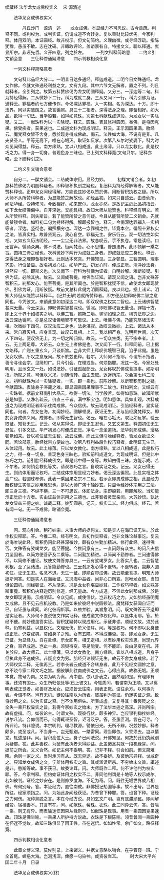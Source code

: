 续藏经   法华龙女成佛权实义
　宋 源清述
　　 

　　法华龙女成佛权实义

　　　　丹丘沙门　源清　述
　　龙女成佛。本显经力不可思议。古今章疏。判释不同。或判权为。或判实证。仍谓成道不合转身。复以善财比较优劣。今家判释。体用双明。本证圆经。故非权示。但文句简约。义理幽微。或寻绎浮疏。指陈犹豫。愚虽不敏。志在沈研。非輙敢评论。盖谘禀有自。特援文义。聊以释通。庶显所宗。非诬先哲。义开四意。列之於左。
　　一列文科释简略意　　二约义引文销会意　　三征释傍通疑滞意　　四示判教相谈化意

　　一列文科释简略意者

　　文句科此品经大分二。一明昔日达多通经。释迦成道。二明今日文殊通经。龙女作佛。今就文殊通经利益之文。文有九段。其中六节文无解者。置之不列。列且就释者。全引列之。故第五科赞佛偈为龙女明圆释疑。又分三。一深达等二句。科为持经得解。二从微妙下二行。科为成就二身。三从又闻下一行。科为引佛为证。通释云。罪福者约七方便传作。今偈深达罪福。入一实相。名为深达。十方。即十法界。同以实慧朗之。故言徧照。具三十二相者。深得法身之理。即备相好。如大品。欲得一切法。当学般若。如得如意珠。次第七科献珠成道段。为龙女以一实除疑。又二。一献珠科为以一实除疑。释云。圆珠。表其修得圆因。奉佛。是将因克果。佛受疾者。获果速也。二成道文科为现成明证。释云。正示因圆果满。胎经云。魔梵释女皆不舍身。悉於现身得成佛故。偈云。法性如大海。不说有是非。凡夫贤圣人。平等无高下。唯在心垢灭。取证如反掌。次第八从尔时娑婆下。科为时众见闻得益。释云。南方缘熟。宜以八相成道。此土缘薄。只以龙女教化。此是权巧之力。得一身一切身。普现色身三昧也。已上列文科释竟(文句只尔。记释亦略。至下随释引之)。

　　二约义引文销会意者

　　自分二。一牒文销会。二结成体宗用。显经力妙。
　　初牒文销会者。如初总科赞佛偈为明圆释疑者。即释智积执别之疑也。复细科为持经得解等者。文从能赞科释也。正申龙女闻经得解。方能说兹妙偈以赞於佛。用断智积执权之疑。所以大师不从所赞科释者。为显能赞之解故也。如经品初。如来只自述云。由昔仙所。闻法华经。受持修习。今致相好。如来既尔。龙女亦然。是故记主於此品初指云。如下龙女叹佛偈中。自非深达。安能具相。故知大师从能赞也。科释经有明文。若从所赞科释。则失斯旨。若了能赞所赞之意何疑。今且从能赞所赞二义销会。先就能赞锁会者。如科初二句为持经得解。解即报智也。释云。今偈深达罪福入一实相等者。深达。竖彻也。徧照横穷也。深达一念罪福之性。毕竟本空。徧照十界权实之法。皆真实相。故普贤观云。我心自空。罪福无主。安乐行云。观一切法空如实相。又如玄义历法明经。一一尘尘无非法界。故总叹云。手不执卷。常是读经。口无言声。徧诵众典。佛不说法。恒闻梵音。心不思惟。普照法界。此即顿解一乘之旨。圆持三谛之经也。次科微妙下两行为成就二身者。即成就法应二身也。释云。深得法身之理即备相好者。此则达本冥真。开佛知见。三身顿显。三智圆明。理事齐彰。行位备显。故名初发心住。如华严云。初发心时。便成正觉。清净妙法身。湛然应一切。即斯义也。次又闻下一行科为引佛为证者。自明妙解。难断彼疑。引佛为证。必除其执。故云。又闻成菩提。唯佛当证知。请观又闻之语。岂非文殊答智积云。剎那发心。能至菩提。是其所闻也。於是智积犹疑不信。故使龙女即现赞佛。引佛为证。用断彼疑。故前文总科此偈为明圆释疑。良以此也。据上诸义。明知大师但从能赞以科释耳。(记并无解)若就所赞释者。即方便品初释叹佛二智之意同也。今凭彼文。来销此意如初深达二句。即双叹佛之权实二智也。上云诸佛智慧甚深无量。今云深达。即叹佛实智甚深也。徧照。即叹佛权智无量也。罪福十方。即上文十界十如权实之境。以佛二智。照斯二境。竖彻如理之底。横穷法界之边。故云深达徧照。亦是总叹诸佛境智不可思议。上云。唯佛与佛。乃能究尽诸法实相。次微妙下四句。双叹法应二身也。法身湛寂。故叹云微妙。上云。诸法从本来。常自寂灭相。应身普现。故叹云具相。上云。我以相严身。光明照世间。次天人下四句。便叹佛无上。为一切之所归仰。故云。一切众生类。无不宗奉者。上云。无上两足尊。大论云。众生无上者佛是也。次又闻下一行。科释同前。已上据文略释。广则五重玄义。只谈斯旨。岂非大师上释叹佛境智已竟。洎乎此偈。虽是龙女叹佛。所叹之意既同。故不於兹更释。若尔。大师何不指耶。今谓所不指者。善令寻诠会宗。见简知广。只今引会。在理或当。何烦指耶。况兹一偈。今家处处明用。且示玄文一处。如说法妙。引证孤起部云。龙女称叹於佛成菩提事。如斯明指。所叹之意。可但以义求。勿随情转。曲生去取。返迷所宗。次会第七科二段文。初科献珠为以一实除疑者。一实。即一乘也。前陈妙解。以断智积历别之疑。今献圆珠。表除身子滞藏之难。即显圆乘因果理事不二故也。释如列文。又经云有一实珠者。据前文释偈引大品云。欲得一切法。当学般若。如得如意珠。故知所献必是如意。又净名疏云。价直三千者。满中积宝也。明如意体。具如止观。次科成道之为现成明证者即示往南成佛。令众信伏。故云现成明证。引胎经释者。显实证同也。何者。龙女在海。初闻妙经。圆解顿发。获证无生。正与胎经魔梵释女。即於女身成佛义同。成佛者。即得无生智也。偈云。唯在心垢灭。取证如反掌。验云取证。知获无生。记云。偈从实得说。即证无生忍也。又玄文第五。释圆初住无生忍位。引多文证。华严初发心时便成正觉。净名一念坐道场。法华剎那成佛。璎珞顿觉如来。皆以初住证无生智。故云成佛。而此文但引胎经释者。验龙女欲证义同。若论部意。胎经犹带方便故也。次第八科利益段作权巧释者。此明证无生已。从体起用。故云。此土缘薄。只以龙女教化。南方缘熟。宜以八相成道。此是权巧之力。得一身一切身。普现色身三昧也。验知前科成道文。为现成明证。但是此中权巧之力。前引胎经释成佛文。即是此中得一身等。故知由得三昧。方能示成。若不尔者。如何销会教化等文。请观权巧之言。自晓实证之处。记云。龙女已得无生。则约体用而证权巧。二结成体宗用显经力妙者。偈云深达徧照。此显实相之体高广也。若圆珠奉佛。此表一乘因果之宗不二也。若示女即男成佛之相。此显经力断权疑生实信之妙用难思也。是以大师广演十轴妙玄。只显今经妙体宗用之三法。即三身三德。不纵不横。三一不可思议。体即法身。宗即般若。用即解脱。当知能示正觉於十方者。实由证兹体宗用之三德也。此非智者灵鹫亲闻。大苏妙悟。孰达龙女显兹三德之妙。诚哉二释。妙契圆宗。记云。权实二义。经力俱成。经云。若有闻一句。无一不成佛。略销会竟。

　　三征释傍通疑滞意者

　　问。观向引会。稍符妙宗。未审大师的据何文。知是实人在海已证无生。於此作权实释耶。答。今推二释。经有明文。且初作实释者。岂非文殊论益事讫。复云於海唯说此经。智积仍问此经甚深微妙。颇有众生勤加精进。修行此经。速得佛否。文殊答有娑竭龙女。能至菩提。今推问意有三。一直问颇有众生。的问凡夫信力坚固者。以简方便菩萨及二乘等。二问勤加精进。以简闻不勤修者。三问速得佛不。以简修不速证。故使文殊答亦具三。一云有娑竭罗女。此答实凡也。二云智慧利根。至了达诸法。此答能勤修也。三云剎那发心得不退转。不退转者。岂非入圆初住。证无生忍。名念不退。无生一证。即能百界成佛。故云能至菩提。明知大师据斯问答。知是实人在海始证。又况海中益者。尚非心口所宣。岂唯龙女耶。当知但论圆机。闻经顿证。不从渐来。况是龙女弥堪显妙耳。二作权巧释者。如文殊答斯事竟。智积仍执释迦历别修道。经无量劫。今方成道。不信此女剎那成佛。於是龙女即现说偈。示成明证。令众见闻。咸使信伏。岂非权巧之力。又如胎经虽明魔女成佛。且不见云应机设教。乃是如来於彼经中说圆顿法。魔梵释女获闻自证而已。自证虽与此同。论化彼阙斯事。以兹并验。其旨愈明。问。既文殊答云不退即是实证者。大师何不直说彼文作实证释。便成道文作权化释。以显体用耶。答。於经不便。前妙德虽答实证。智积犹疑特以现成用化。示证非谬。顺经文故。须於此释。仍寄利益。以显权化。文理无伤。於义便耳。问。等是权巧。何不即以女身便成正觉。仍变成男。莫如身子之难。女有五障。不得成佛否。答。即龙女身。无生已证。为显经力。自在赴缘。示女即男。相无定相。以表妙用权实难思。尚现九界之身。百界成道。岂止一身。须臾待变。等是能变。何不能即。良由见变在机。非关於应。故大师云。此土缘薄。只以龙女教化。南方缘熟。宜以八相成道。且身子但执此身不速成佛。非疑变女为男。胎经只论顿证无生。故云不舍女身成佛。若了大师权实二释。无俟再三。若李长者云成道不合转身者。此乃不见经文圆妙之意。亦不晓今家二释文巧之旨。据彼解此往南成佛之文云。心得应真。故称无垢。正顺本觉。故号为南。又南为明为离。离中虚。依八卦表之。虽然理如是。有理即有事。还须有国土。众生所归依处等(已上彼文)。今辄质问。若谓南为正顺。又以离明表成正觉者。如善财及龙女。应须皆云往南。用表正觉。设往余方。以何事为表。今谓不然。岂有无机。徒设往南以为所表。彼虽判为实证。仍迷实证之源。致将妙用之文。以为实证之释。岂不体用俱失。所表成虚。又复寻其十番褒贬之文。全失一乘开权显实之旨。若得今家妙玄之始末。方了法华本迹之高深。非尚所宗。故有虚指。问。如彼论主。时谓文殊。观彼行状。颇多神异。岂应谬判抑挫妙经。说尔凡流。合仰信而已。何得辄诬圣智。讵可及乎。答。圣虽叵测。言在可寻。今所评论。特非臆说。本宗明判。理尽教源。譬依日光。无所不辨。况兹妙部。释者颇多。或圣或凡。不当非一。岂无甄别。一槩雷同。理当即依。义乖须去。岂以情党。辄述是非。问。智积高位大士。身子已闻法说。开佛知见。何故於此仍执藏别为疑耶。答。此并善权。为破有此执者未得妙益。此盖诸圣共就一段机缘耳。问。据前之所会。文义合然。如记主何不委明。答。记非不释。引会如前。但文简难晓。余则一家之义。当时承习有从。既无异途。故不委辨。及彼他宗异释。世咸奇之。只知龙女成佛之文。宁辨体用权实之旨。其或滥读斯宗。不穷始末文旨。辄述是非。愍斯等故。事不获已。故委论耳。问。大师既作二释。何不许他判为权实耶。答。今家判释。但约始证体用之权实不二。非同他判谓是十地等人权示成尔。若如彼判。证经之妙安在。是则修罗度海。不足为奇。问。既往无垢世界成八相佛。有何别号。答。本证经力。直往南成。非佛授记劫国等事。故不出号。世界是所往。经家须指之。问。为始此身闻经获证。为昔曾下种耶。答。设曾下种。证经之力何伤。况种熟脱之言。本在今经方说。具如玄文广明。岂有底滞顽嚚。即闻解经赞。宿植善本。其言有在。问。如献珠。髻珠。衣珠。此三同异云何。答。皆喻一乘。则无有异。而表喻迷悟因果从缘则异。如献珠是现事。用表一乘圆因克果速故。顶珠是佛举喻。一乘果人所护持方说故。衣珠是下根陈喻。领昔曾闻一乘圆种在怀迷不觉故。故知三珠俱显了因正性。虽在迷悟。如如性常。余广如文。略征释竟。

　　四示判教相谈化意者

　　此章文博义深。莫俟别录。上来诸义。并据文意略以销会。在乎管窥一班。宁全首尾。螺挹大海。岂测浅深。俾愿一句染神。咸资彼岸耳。
　　时大宋大平兴国二年十月　日录

　　法华龙女成佛权实义(终)

